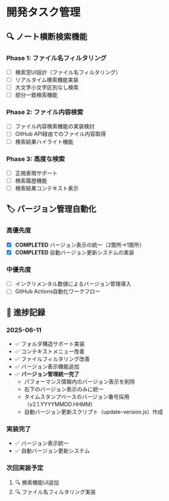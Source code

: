 # 開発タスク管理

## 🔍 ノート横断検索機能

### Phase 1: ファイル名フィルタリング
- [ ] 検索窓UI設計（ファイル名フィルタリング）
- [ ] リアルタイム検索機能実装
- [ ] 大文字小文字区別なし検索
- [ ] 部分一致検索機能

### Phase 2: ファイル内容検索  
- [ ] ファイル内容検索機能の実装検討
- [ ] GitHub API経由でのファイル内容取得
- [ ] 検索結果ハイライト機能

### Phase 3: 高度な検索
- [ ] 正規表現サポート
- [ ] 検索履歴機能
- [ ] 検索結果コンテキスト表示

## 🏷️ バージョン管理自動化

### 高優先度
- [x] **COMPLETED** バージョン表示の統一（2箇所→1箇所）
- [x] **COMPLETED** 自動バージョン更新システムの実装

### 中優先度  
- [ ] インクリメンタル数値によるバージョン管理導入
- [ ] GitHub Actions自動化ワークフロー

## 📅 進捗記録

### 2025-06-11
- ✅ フォルダ構造サポート実装
- ✅ コンテキストメニュー改善
- ✅ ファイルフィルタリング改善
- ✅ バージョン表示機能追加
- ✅ **バージョン管理統一完了**
  - パフォーマンス情報内のバージョン表示を削除
  - 右下のバージョン表示のみに統一
  - タイムスタンプベースのバージョン番号採用（v2.1.YYYYMMDD.HHMM）
  - 自動バージョン更新スクリプト（update-version.js）作成

### 実装完了
- ✅ バージョン表示統一
- ✅ 自動バージョン更新システム

### 次回実装予定
1. 🔍 検索機能UI追加
2. 🔍 ファイル名フィルタリング実装